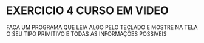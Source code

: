 # EXERCICIO 4 CURSO EM VIDEO

FAÇA UM PROGRAMA QUE LEIA ALGO PELO TECLADO E MOSTRE NA TELA\
O SEU TIPO PRIMITIVO E TODAS AS INFORMAÇÕES POSSIVEIS
